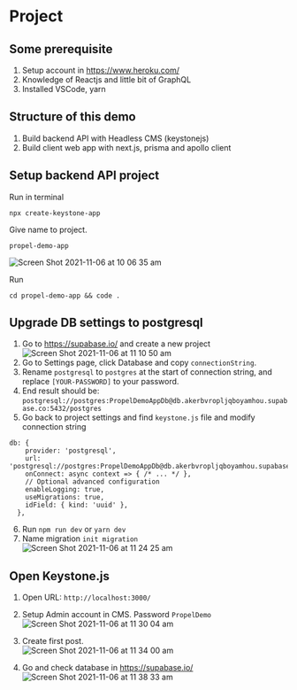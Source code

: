 # Project

## Some prerequisite
1. Setup account in https://www.heroku.com/
2. Knowledge of Reactjs and little bit of GraphQL
3. Installed VSCode, yarn

## Structure of this demo
1. Build backend API with Headless CMS (keystonejs)
2. Build client web app with next.js, prisma and apollo client

## Setup backend API project

Run in terminal
```
npx create-keystone-app
```

Give name to project.
```
propel-demo-app
```
![Screen Shot 2021-11-06 at 10 06 35 am](https://user-images.githubusercontent.com/1040210/140590810-9324c0a7-3bca-4ac0-b601-38360f0f6ee4.png)

Run
```
cd propel-demo-app && code .
```

## Upgrade DB settings to postgresql
1. Go to https://supabase.io/ and create a new project
![Screen Shot 2021-11-06 at 11 10 50 am](https://user-images.githubusercontent.com/1040210/140590993-b9096d2a-a847-482b-b3f6-e6eccba67a42.png)
2. Go to Settings page, click Database and copy `connectionString`. 
3. Rename `postgresql` to `postgres` at the start of connection string, and replace `[YOUR-PASSWORD]` to your password. 
4. End result should be: `postgresql://postgres:PropelDemoAppDb@db.akerbvropljqboyamhou.supabase.co:5432/postgres`
5. Go back to project settings and find `keystone.js` file and modify connection string

```
db: {
    provider: 'postgresql',
    url: 'postgresql://postgres:PropelDemoAppDb@db.akerbvropljqboyamhou.supabase.co:5432/postgres',
    onConnect: async context => { /* ... */ },
    // Optional advanced configuration
    enableLogging: true,
    useMigrations: true,
    idField: { kind: 'uuid' },
  },
```
6. Run `npm run dev` or `yarn dev`
7. Name migration `init migration`
    ![Screen Shot 2021-11-06 at 11 24 25 am](https://user-images.githubusercontent.com/1040210/140591398-18ddc930-9321-4ee5-a77f-471c6e356c6a.png)

## Open Keystone.js
1. Open URL: `http://localhost:3000/` 
2. Setup Admin account in CMS. Password `PropelDemo`
![Screen Shot 2021-11-06 at 11 30 04 am](https://user-images.githubusercontent.com/1040210/140591573-1a2c5f43-5390-43c5-ab2f-1421d6165f18.png)

3. Create first post.     
![Screen Shot 2021-11-06 at 11 34 00 am](https://user-images.githubusercontent.com/1040210/140591712-0b166ff8-a48b-4f7b-9ff8-02f366fe1256.png)

4. Go and check database in https://supabase.io/
![Screen Shot 2021-11-06 at 11 38 33 am](https://user-images.githubusercontent.com/1040210/140591866-85336ed5-814e-49e8-8e14-034c31ee2de6.png)
